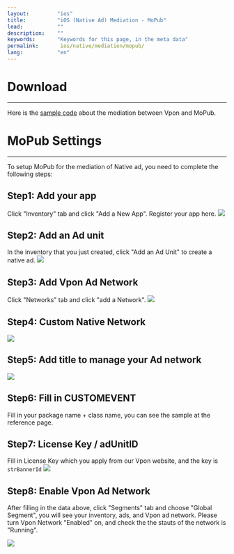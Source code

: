 ```yaml
---
layout:         "ios"
title:          "iOS (Native Ad) Mediation - MoPub"
lead:           ""
description:    ""
keywords:       "Keywords for this page, in the meta data"
permalink:       ios/native/mediation/mopub/
lang:           "en"
---
```

# Download
---
Here is the [sample code] about the mediation between Vpon and MoPub.

# MoPub Settings
---
To setup MoPub for the mediation of Native ad, you need to complete the following steps:

## Step1: Add your app
Click "Inventory" tab and click "Add a New App". Register your app here.
![][6]

## Step2: Add an Ad unit
In the inventory that you just created, click "Add an Ad Unit" to create a native ad.
![][10]

## Step3: Add Vpon Ad Network
Click "Networks" tab and click "add a Network".
![][1]

## Step4: Custom Native Network
![][2]

## Step5: Add title to manage your Ad network

![][3]

## Step6: Fill in CUSTOMEVENT
Fill in your package name + class name, you can see the sample at the reference page.

## Step7: License Key / adUnitID
Fill in License Key which you apply from our Vpon website, and the key is `strBannerId`
![][11]

## Step8: Enable Vpon Ad Network
After filling in the data above, click "Segments" tab and choose "Global Segment", you will see your inventory, ads, and Vpon ad network. Please turn Vpon Network "Enabled" on, and check the the stauts of the network is "Running".

![][12]


  [1]: {{site.imgurl}}/Mopub_001.png
  [2]: {{site.imgurl}}/Mopub_002.png
  [3]: {{site.imgurl}}/Mopub_003.png
  [4]: {{site.imgurl}}/Mopub_004-a.png
  [5]: {{site.imgurl}}/Mopub_005.png
  [6]: {{site.imgurl}}/Mopub_006.png
  [10]: {{site.imgurl}}/Mopub_010.png
  [11]: {{site.imgurl}}/Mopub_011.png
  [12]: {{site.imgurl}}/Mopub_012.png
  [sample code]: {{site.dnldurl}}/sample-code/iOSMoPubNativeMediationSample.zip

